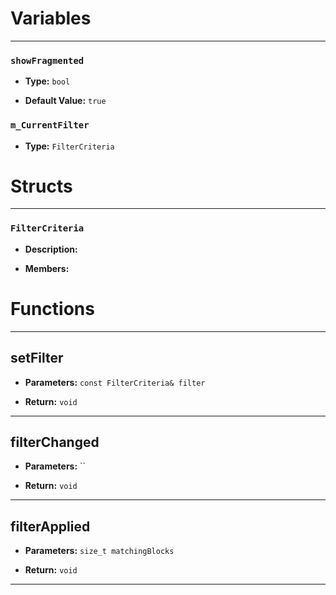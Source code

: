 
# Variables
---

### `showFragmented`

- **Type:** `bool`

- **Default Value:** `true`



### `m_CurrentFilter`

- **Type:** `FilterCriteria`




# Structs
---

### `FilterCriteria`

- **Description:** 

- **Members:**




# Functions
---

## setFilter



- **Parameters:** `const FilterCriteria& filter`

- **Return:** `void`

---

## filterChanged



- **Parameters:** ``

- **Return:** `void`

---

## filterApplied



- **Parameters:** `size_t matchingBlocks`

- **Return:** `void`

---
